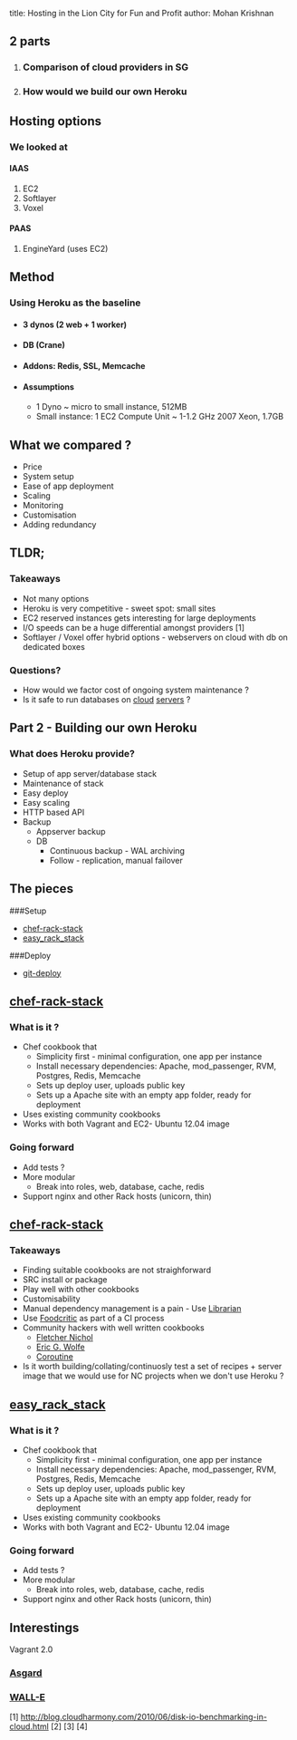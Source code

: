 title: Hosting in the Lion City for Fun and Profit
author: Mohan Krishnan 

## 2 parts

1. ### Comparison of cloud providers in SG
2. ### How would we build our own Heroku

## Hosting options

### We looked at

#### IAAS
 1. EC2
 2. Softlayer
 3. Voxel

#### PAAS
 1. EngineYard (uses EC2)

## Method

### Using Heroku as the baseline
  - #### 3 dynos (2 web + 1 worker)
  - #### DB (Crane)
  - #### Addons: Redis, SSL, Memcache
  - #### Assumptions
    - 1 Dyno ~ micro to small instance, 512MB 
    - Small instance: 1 EC2 Compute Unit ~ 1-1.2 GHz 2007 Xeon, 1.7GB

## What we compared ?
  - Price
  - System setup
  - Ease of app deployment
  - Scaling
  - Monitoring
  - Customisation
  - Adding redundancy

## TLDR;

### Takeaways
  - Not many options
  - Heroku is very competitive - sweet spot: small sites
  - EC2 reserved instances gets interesting for large deployments 
  - I/O speeds can be a huge differential amongst providers [1]
  - Softlayer / Voxel offer hybrid options - webservers on cloud with db on dedicated boxes

### Questions?
  - How would we factor cost of ongoing system maintenance ?
  - Is it safe to run databases on [cloud](http://it.toolbox.com/blogs/database-soup/how-to-make-your-database-perform-well-on-amazon-ec2-45725)
 [servers](http://postgresql.1045698.n5.nabble.com/amazon-ec2-td4368036.html) ? 

## Part 2 - Building our own Heroku

### What does Heroku provide?
 - Setup of app server/database stack
 - Maintenance of stack
 - Easy deploy 
 - Easy scaling
 - HTTP based API
 - Backup 
   - Appserver backup
   - DB 
     - Continuous backup - WAL archiving
     - Follow - replication, manual failover

## The pieces

###Setup

   - [chef-rack-stack](http://github.com/newcontext/chef-rack_stack)
   - [easy_rack_stack](http://github.com/newcontext/easy_rack_stack)

###Deploy

   - [git-deploy](http://github.com/newcontext/git-deploy)
    

## [chef-rack-stack](http://github.com/newcontext/chef-rack_stack)

### What is it ?
- Chef cookbook that 
  - Simplicity first - minimal configuration, one app per instance
  - Install necessary dependencies: Apache, mod_passenger, RVM, Postgres, Redis, Memcache
  - Sets up deploy user, uploads public key
  - Sets up a Apache site with an empty app folder, ready for deployment
- Uses existing community cookbooks
- Works with both Vagrant and EC2- Ubuntu 12.04 image

### Going forward
- Add tests ?
- More modular 
  - Break into roles, web, database, cache, redis 
- Support nginx and other Rack hosts (unicorn, thin) 

## [chef-rack-stack](http://github.com/newcontext/chef-rack_stack)

### Takeaways
 - Finding suitable cookbooks are not straighforward
  - SRC install or package
  - Play well with other cookbooks
  - Customisability
 - Manual dependency management is a pain - Use [Librarian](https://github.com/applicationsonline/librarian)
 - Use [Foodcritic](http://acrmp.github.com/foodcritic/) as part of a CI process
 - Community hackers with well written cookbooks 
   - [Fletcher Nichol](https://github.com/fnichol)
   - [Eric G. Wolfe](https://github.com/atomic-penguin)
   - [Coroutine](https://github.com/coroutine)
 - Is it worth building/collating/continuosly test a set of recipes + server image that we would use for NC projects when we don't use Heroku ?

## [easy_rack_stack](http://github.com/newcontext/easy_rack_stack)

### What is it ?
- Chef cookbook that 
  - Simplicity first - minimal configuration, one app per instance
  - Install necessary dependencies: Apache, mod_passenger, RVM, Postgres, Redis, Memcache
  - Sets up deploy user, uploads public key
  - Sets up a Apache site with an empty app folder, ready for deployment
- Uses existing community cookbooks
- Works with both Vagrant and EC2- Ubuntu 12.04 image

### Going forward
- Add tests ?
- More modular 
  - Break into roles, web, database, cache, redis 
- Support nginx and other Rack hosts (unicorn, thin) 



## Interestings

Vagrant 2.0

### [Asgard](http://techblog.netflix.com/2012/06/asgard-web-based-cloud-management-and.html)

### [WALL-E](https://github.com/heroku/wal-e)



[1] http://blog.cloudharmony.com/2010/06/disk-io-benchmarking-in-cloud.html
[2] [3] [4]
